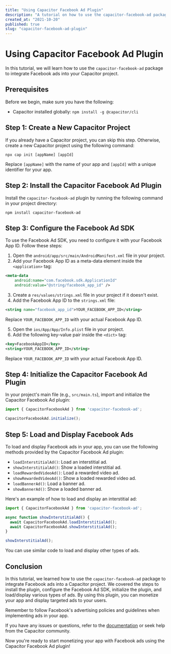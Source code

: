 ```yaml
---
title: "Using Capacitor Facebook Ad Plugin"
description: "A tutorial on how to use the capacitor-facebook-ad package in your Capacitor project."
created_at: "2021-10-20"
published: true
slug: "capacitor-facebook-ad-plugin"
---
```


# Using Capacitor Facebook Ad Plugin

In this tutorial, we will learn how to use the `capacitor-facebook-ad` package to integrate Facebook ads into your Capacitor project.

## Prerequisites

Before we begin, make sure you have the following:

- Capacitor installed globally: `npm install -g @capacitor/cli`

## Step 1: Create a New Capacitor Project

If you already have a Capacitor project, you can skip this step. Otherwise, create a new Capacitor project using the following command:

```
npx cap init [appName] [appId]
```

Replace `[appName]` with the name of your app and `[appId]` with a unique identifier for your app.

## Step 2: Install the Capacitor Facebook Ad Plugin

Install the `capacitor-facebook-ad` plugin by running the following command in your project directory:

```
npm install capacitor-facebook-ad
```

## Step 3: Configure the Facebook Ad SDK

To use the Facebook Ad SDK, you need to configure it with your Facebook App ID. Follow these steps:

1. Open the `android/app/src/main/AndroidManifest.xml` file in your project.
2. Add your Facebook App ID as a meta-data element inside the `<application>` tag:

```xml
<meta-data
    android:name="com.facebook.sdk.ApplicationId"
    android:value="@string/facebook_app_id" />
```

3. Create a `res/values/strings.xml` file in your project if it doesn't exist.
4. Add the Facebook App ID to the `strings.xml` file:

```xml
<string name="facebook_app_id">YOUR_FACEBOOK_APP_ID</string>
```

Replace `YOUR_FACEBOOK_APP_ID` with your actual Facebook App ID.

5. Open the `ios/App/App/Info.plist` file in your project.
6. Add the following key-value pair inside the `<dict>` tag:

```xml
<key>FacebookAppID</key>
<string>YOUR_FACEBOOK_APP_ID</string>
```

Replace `YOUR_FACEBOOK_APP_ID` with your actual Facebook App ID.

## Step 4: Initialize the Capacitor Facebook Ad Plugin

In your project's main file (e.g., `src/main.ts`), import and initialize the Capacitor Facebook Ad plugin:

```typescript
import { CapacitorFacebookAd } from 'capacitor-facebook-ad';

CapacitorFacebookAd.initialize();
```

## Step 5: Load and Display Facebook Ads

To load and display Facebook ads in your app, you can use the following methods provided by the Capacitor Facebook Ad plugin:

- `loadInterstitialAd()`: Load an interstitial ad.
- `showInterstitialAd()`: Show a loaded interstitial ad.
- `loadRewardedVideoAd()`: Load a rewarded video ad.
- `showRewardedVideoAd()`: Show a loaded rewarded video ad.
- `loadBannerAd()`: Load a banner ad.
- `showBannerAd()`: Show a loaded banner ad.

Here's an example of how to load and display an interstitial ad:

```typescript
import { CapacitorFacebookAd } from 'capacitor-facebook-ad';

async function showInterstitialAd() {
  await CapacitorFacebookAd.loadInterstitialAd();
  await CapacitorFacebookAd.showInterstitialAd();
}

showInterstitialAd();
```

You can use similar code to load and display other types of ads.

## Conclusion

In this tutorial, we learned how to use the `capacitor-facebook-ad` package to integrate Facebook ads into a Capacitor project. We covered the steps to install the plugin, configure the Facebook Ad SDK, initialize the plugin, and load/display various types of ads. By using this plugin, you can monetize your app and display targeted ads to your users.

Remember to follow Facebook's advertising policies and guidelines when implementing ads in your app.

If you have any issues or questions, refer to the [documentation](https://github.com/capacitor-community/facebook-ad) or seek help from the Capacitor community.

Now you're ready to start monetizing your app with Facebook ads using the Capacitor Facebook Ad plugin!